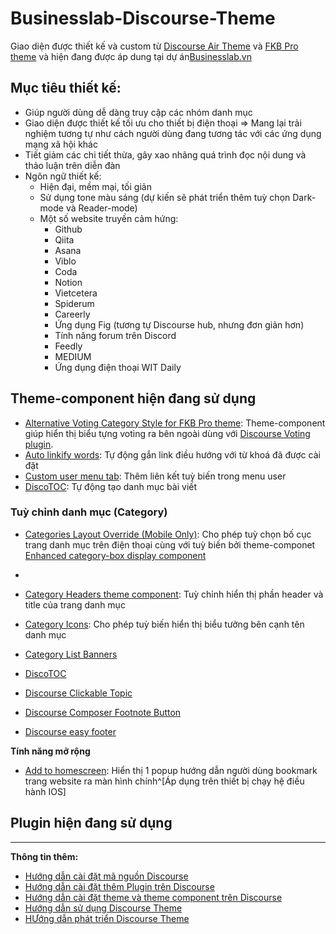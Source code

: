 # Businesslab-Discourse-Theme

Giao diện được thiết kế và custom từ [Discourse Air Theme](https://meta.discourse.org/t/discourse-air-theme/197703) và [FKB Pro theme](https://meta.discourse.org/t/fkb-pro-social-theme/234323) và hiện đang được áp dung tại dự án[Businesslab.vn](https://businesslab.vn/)

## Mục tiêu thiết kế:

- Giúp người dùng dễ dàng truy cập các nhóm danh mục
- Giao diện được thiết kế tối ưu cho thiết bị điện thoại => Mang lại trải nghiệm tương tự như cách người dùng đang tương tác với các ứng dụng mạng xã hội khác
- Tiết giảm các chi tiết thừa, gây xao nhãng quá trình đọc nội dung và thảo luận trên diễn đàn
- Ngôn ngữ thiết kế:
  - Hiện đại, mềm mại, tối giản
  - Sử dụng tone màu sáng (dự kiến sẽ phát triển thêm tuỳ chọn Dark-mode và Reader-mode)
  - Một số website truyền cảm hứng:
    - Github
    - Qiita
    - Asana
    - Viblo
    - Coda
    - Notion
    - Vietcetera
    - Spiderum
    - Careerly
    - Ứng dụng Fig (tương tự Discourse hub, nhưng đơn giản hơn)
    - Tính năng forum trên Discord
    - Feedly
    - MEDIUM
    - Ứng dụng điện thoại WIT Daily

## Theme-component hiện đang sử dụng
- [Alternative Voting Category Style for FKB Pro theme](https://github.com/VaperinaDEV/fkb-pro-alternative-voting-category-style.git): Theme-component giúp hiển thị biểu tựng voting ra bên ngoài dùng với [Discourse Voting plugin](https://meta.discourse.org/t/discourse-voting/40121).
- [Auto linkify words](https://meta.discourse.org/t/linkify-words-in-post-theme-component/82193): Tự động gắn link điều hướng với từ khoá đã được cài đặt
- [Custom user menu tab](https://meta.discourse.org/t/custom-user-menu-tab/130091): Thêm liên kết tuỳ biến trong menu user
- [DiscoTOC](https://meta.discourse.org/t/discotoc-automatic-table-of-contents/111143): Tự động tạo danh mục bài viết

### Tuỳ chỉnh danh mục (Category)
- [Categories Layout Override (Mobile Only)](https://github.com/CyanLabs/discourse-categories-layout-override): Cho phép tuỳ chọn bố cục trang danh mục trên điện thoại cùng với tuỳ biến bởi theme-componet [Enhanced category-box display component](https://meta.discourse.org/t/enhanced-category-box-display-component/156954)
- 
- [Category Headers theme component](https://meta.discourse.org/t/discourse-category-headers-theme-component/148682): Tuỳ chỉnh hiển thị phần header và title của trang danh mục
- [Category Icons](https://meta.discourse.org/t/category-icons/104683): Cho phép tuỳ biến hiển thị biểu tưởng bên cạnh tên danh mục

  
- [Category List Banners][def4]
- [DiscoTOC](https://meta.discourse.org/t/discotoc-automatic-table-of-contents/111143)
- [Discourse Clickable Topic](https://meta.discourse.org/t/clickable-topic/183339)
- [Discourse Composer Footnote Button](https://meta.discourse.org/t/composer-footnote-button/243487)
- [Discourse easy footer](https://meta.discourse.org/t/easy-responsive-footer/95818)

**Tính năng mở rộng**
- [Add to homescreen](https://github.com/discourse/discourse-apple-add-to-homescreen.git): Hiển thị 1 popup hướng dẫn người dùng bookmark trang website ra màn hình chính^[Áp dụng trên thiết bị chạy hệ điều hành IOS]


## Plugin hiện đang sử dụng

---

**Thông tin thêm:**
- [Hướng dẫn cài đặt mã nguồn Discourse][def9]
- [Hướng dẫn cài đặt thêm Plugin trên Discourse][def7]
- [Hướng dẫn cài đặt theme và theme component trên Discourse][def8]
- [Hướng dẫn sử dụng Discourse Theme][def5]
- [HƯớng dẫn phát triển Discourse Theme][def6]

[def4]: https://meta.discourse.org/t/category-list-with-banners/201280
[def5]: https://meta.discourse.org/t/beginners-guide-to-using-discourse-themes/91966
[def6]: https://meta.discourse.org/t/beginners-guide-to-developing-discourse-themes/93648
[def7]: https://meta.discourse.org/t/install-plugins-in-discourse/19157
[def8]: https://meta.discourse.org/t/install-a-theme-or-theme-component/63682
[def9]: https://github.com/discourse/discourse/blob/main/docs/INSTALL-cloud.md
